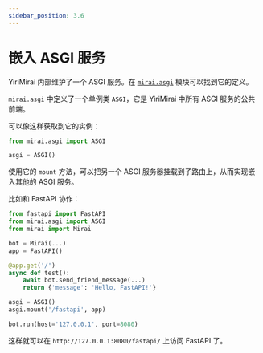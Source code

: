 ```yaml
---
sidebar_position: 3.6
---
```


# 嵌入 ASGI 服务

YiriMirai 内部维护了一个 ASGI 服务。在 [`mirai.asgi`](https://yiri-mirai-api.vercel.app/asgi.html) 模块可以找到它的定义。

`mirai.asgi` 中定义了一个单例类 `ASGI`，它是 YiriMirai 中所有 ASGI 服务的公共前端。

可以像这样获取到它的实例：

```python
from mirai.asgi import ASGI

asgi = ASGI()
```

使用它的 `mount` 方法，可以把另一个 ASGI 服务器挂载到子路由上，从而实现嵌入其他的 ASGI 服务。

比如和 FastAPI 协作：

```python
from fastapi import FastAPI
from mirai.asgi import ASGI
from mirai import Mirai

bot = Mirai(...)
app = FastAPI()

@app.get('/')
async def test():
    await bot.send_friend_message(...)
    return {'message': 'Hello, FastAPI!'}

asgi = ASGI()
asgi.mount('/fastapi', app)

bot.run(host='127.0.0.1', port=8080)
```

这样就可以在 `http://127.0.0.1:8080/fastapi/` 上访问 FastAPI 了。
